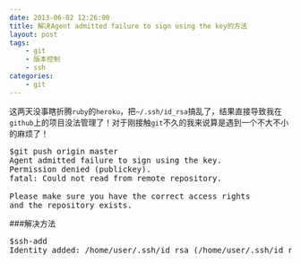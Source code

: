 ```yaml
---
date: 2013-06-02 12:26:00
title: 解决Agent admitted failure to sign using the key的方法
layout: post
tags:
    - git
    - 版本控制
    - ssh
categories:
    - git
---
```

这两天没事瞎折腾`ruby`的`heroku`，把`~/.ssh/id_rsa`搞乱了，结果直接导致我在`github`上的项目没法管理了！对于刚接触`git`不久的我来说算是遇到一个不大不小的麻烦了！

<pre class="prettyprint linenums">
$git push origin master 
Agent admitted failure to sign using the key.
Permission denied (publickey).
fatal: Could not read from remote repository.

Please make sure you have the correct access rights
and the repository exists. 
</pre>

###解决方法

<pre class="prettyprint linenums">
$ssh-add
Identity added: /home/user/.ssh/id_rsa (/home/user/.ssh/id_rsa)
</pre>
